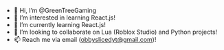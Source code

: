 - 👋 Hi, I’m @GreenTreeGaming
- 👀 I’m interested in learning React.js!
- 🌱 I’m currently learning React.js!
- 💞️ I’m looking to collaborate on Lua (Roblox Studio) and Python projects!
- 📫 Reach me via email (obbyslicedyt@gmail.com)!

<!---
GreenTreeGaming/GreenTreeGaming is a ✨ special ✨ repository because its `README.md` (this file) appears on your GitHub profile.
You can click the Preview link to take a look at your changes.
--->

